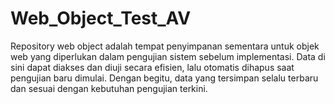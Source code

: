 # Web_Object_Test_AV
Repository web object adalah tempat penyimpanan sementara untuk objek web yang diperlukan dalam pengujian sistem sebelum implementasi. Data di sini dapat diakses dan diuji secara efisien, lalu otomatis dihapus saat pengujian baru dimulai. Dengan begitu, data yang tersimpan selalu terbaru dan sesuai dengan kebutuhan pengujian terkini.
